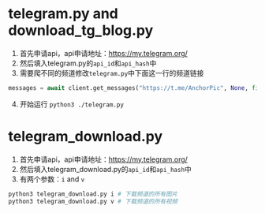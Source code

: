 # telegram.py and download_tg_blog.py
1. 首先申请api，api申请地址：https://my.telegram.org/
2. 然后填入telegram.py的`api_id`和`api_hash`中
3. 需要爬不同的频道修改`telegram.py`中下面这一行的频道链接
```python
messages = await client.get_messages("https://t.me/AnchorPic", None, filter=InputMessagesFilterUrl)
```
4. 开始运行
`python3 ./telegram.py`

# telegram_download.py
1. 首先申请api，api申请地址：https://my.telegram.org/
2. 然后填入telegram_download.py的`api_id`和`api_hash`中
3. 有两个参数：`i` and `v`
```python
python3 telegram_download.py i # 下载频道的所有图片
python3 telegram_download.py v # 下载频道的所有视频
```
